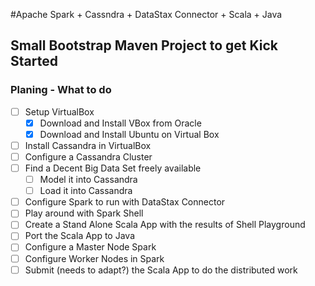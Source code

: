 #Apache Spark + Cassndra + DataStax Connector + Scala + Java
## Small Bootstrap Maven Project to get Kick Started
### Planing - What to do
* [ ] Setup VirtualBox
  * [X] Download and Install VBox from Oracle
  * [X] Download and Install Ubuntu on Virtual Box
* [ ] Install Cassandra in VirtualBox
* [ ] Configure a Cassandra Cluster
* [ ] Find a Decent Big Data Set freely available
  * [ ] Model it into Cassandra
  * [ ] Load it into Cassandra
* [ ] Configure Spark to run with DataStax Connector
* [ ] Play around with Spark Shell
* [ ] Create a Stand Alone Scala App with the results of Shell Playground
* [ ] Port the Scala App to Java
* [ ] Configure a Master Node Spark
* [ ] Configure Worker Nodes in Spark
* [ ] Submit (needs to adapt?) the Scala App to do the distributed work
